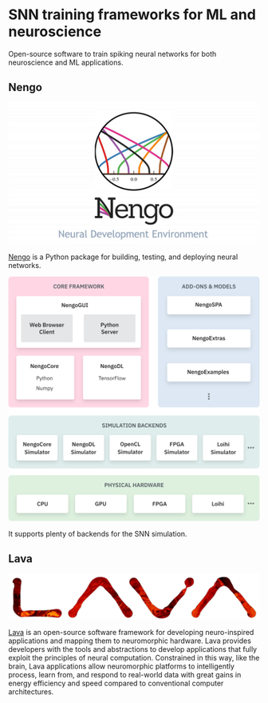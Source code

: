 # SNN training frameworks for ML and neuroscience

Open-source software to train spiking neural networks for both neuroscience and ML applications.

## Nengo

![nengo-image](../images/nengo.jpg)

[Nengo](https://nengo.ai) is a Python package for building, testing, and deploying neural networks.

![nengo-structure-image](../images/nengo_structure.svg)

It supports plenty of backends for the SNN simulation.

## Lava

![lava-image](../images/lava.png)

[Lava](https://lava-nc.org/) is an open-source software framework for developing neuro-inspired applications and mapping them to neuromorphic hardware. Lava provides developers with the tools and abstractions to develop applications that fully exploit the principles of neural computation. Constrained in this way, like the brain, Lava applications allow neuromorphic platforms to intelligently process, learn from, and respond to real-world data with great gains in energy efficiency and speed compared to conventional computer architectures.
